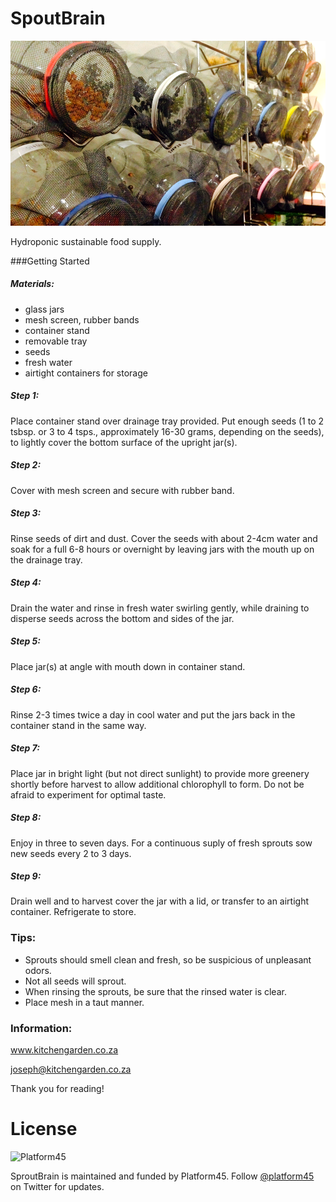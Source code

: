 SpoutBrain
=======

![image](images/sprouts.png)

Hydroponic sustainable food supply.

###Getting Started

##### Materials:
- glass jars
- mesh screen, rubber bands
- container stand
- removable tray
- seeds
- fresh water
- airtight containers for storage

##### Step 1:
Place container stand over drainage tray provided. Put enough seeds (1 to 2 tsbsp. or 3 to 4 tsps., approximately 16-30 grams, depending on the seeds), to lightly cover the bottom surface of the upright jar(s).

##### Step 2:
Cover with mesh screen and secure with rubber band.

##### Step 3:
Rinse seeds of dirt and dust. Cover the seeds with about 2-4cm water and soak for a full 6-8 hours or overnight by leaving jars with the mouth up on the drainage tray.

##### Step 4:
Drain the water and rinse in fresh water swirling gently, while draining to disperse seeds across the bottom and sides of the jar.

##### Step 5:
Place jar(s) at angle with mouth down in container stand.

##### Step 6:
Rinse 2-3 times twice a day in cool water and put the jars back in the container stand in the same way.

##### Step 7:
Place jar in bright light (but not direct sunlight) to provide more greenery shortly before harvest to allow additional chlorophyll to form. Do not be afraid to experiment for optimal taste.

##### Step 8:
Enjoy in three to seven days. For a continuous suply of fresh sprouts sow new seeds every 2 to 3 days.

##### Step 9:
Drain well and to harvest cover the jar with a lid, or transfer to an airtight container. Refrigerate to store.

### Tips:
- Sprouts should smell clean and fresh, so be suspicious of unpleasant odors.
- Not all seeds will sprout.
- When rinsing the sprouts, be sure that the rinsed water is clear.
- Place mesh in a taut manner.

### Information:
www.kitchengarden.co.za

joseph@kitchengarden.co.za

Thank you for reading!


License 
=================

![Platform45](http://imgur.com/3fORK1g.png)

SproutBrain is maintained and funded by Platform45. Follow [@platform45](http://twitter.com/platform45) on Twitter for updates.
